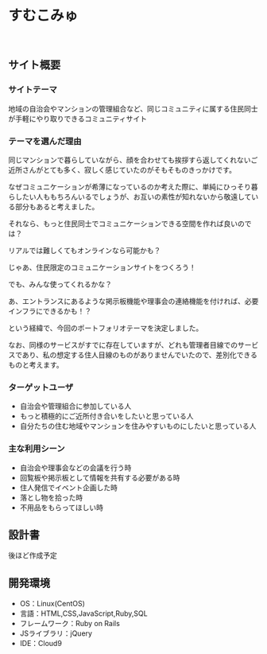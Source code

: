 # すむこみゅ
​
## サイト概要
### サイトテーマ
地域の自治会やマンションの管理組合など、同じコミュニティに属する住民同士が手軽にやり取りできるコミュニティサイト
​
### テーマを選んだ理由
同じマンションで暮らしていながら、顔を合わせても挨拶すら返してくれないご近所さんがとても多く、寂しく感じていたのがそもそものきっかけです。

なぜコミュニケーションが希薄になっているのか考えた際に、単純にひっそり暮らしたい人ももちろんいるでしょうが、お互いの素性が知れないから敬遠している部分もあると考えました。    


それなら、もっと住民同士でコミュニケーションできる空間を作れば良いのでは？  

リアルでは難しくてもオンラインなら可能かも？  

じゃあ、住民限定のコミュニケーションサイトをつくろう！  

でも、みんな使ってくれるかな？  

あ、エントランスにあるような掲示板機能や理事会の連絡機能を付ければ、必要インフラにできるかも！？    


という経緯で、今回のポートフォリオテーマを決定しました。  

なお、同様のサービスがすでに存在していますが、どれも管理者目線でのサービスであり、私の想定する住人目線のものがありませんでいたので、差別化できるものと考えます。
​
### ターゲットユーザ
- 自治会や管理組合に参加している人
- もっと積極的にご近所付き合いをしたいと思っている人
- 自分たちの住む地域やマンションを住みやすいものにしたいと思っている人
​
### 主な利用シーン
- 自治会や理事会などの会議を行う時
- 回覧板や掲示板として情報を共有する必要がある時
- 住人発信でイベント企画した時
- 落とし物を拾った時
- 不用品をもらってほしい時
​
## 設計書
後ほど作成予定
​
## 開発環境
- OS：Linux(CentOS)
- 言語：HTML,CSS,JavaScript,Ruby,SQL
- フレームワーク：Ruby on Rails
- JSライブラリ：jQuery
- IDE：Cloud9  
